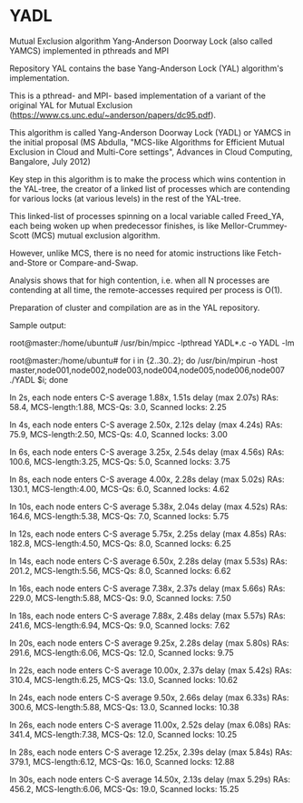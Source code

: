 # YADL
Mutual Exclusion algorithm Yang-Anderson Doorway Lock (also called YAMCS) implemented in pthreads and MPI

Repository YAL contains the base Yang-Anderson Lock (YAL) algorithm's implementation.

This is a pthread- and MPI- based implementation of a variant of the original YAL for Mutual Exclusion (https://www.cs.unc.edu/~anderson/papers/dc95.pdf).

This algorithm is called Yang-Anderson Doorway Lock (YADL) or YAMCS in the initial proposal (MS Abdulla, "MCS-like Algorithms for Efficient Mutual Exclusion in Cloud and Multi-Core settings", Advances in Cloud Computing, Bangalore, July 2012)

Key step in this algorithm is to make the process which wins contention in the YAL-tree, the creator of a linked list of processes which are contending for various locks (at various levels) in the rest of the YAL-tree.

This linked-list of processes spinning on a local variable called Freed_YA, each being woken up when predecessor finishes, is like Mellor-Crummey-Scott (MCS) mutual exclusion algorithm.

However, unlike MCS, there is no need for atomic instructions like Fetch-and-Store or Compare-and-Swap.

Analysis shows that for high contention, i.e. when all N processes are contending at all time, the remote-accesses required per process is O(1).

Preparation of cluster and compilation are as in the YAL repository.

Sample output:

root@master:/home/ubuntu# /usr/bin/mpicc -lpthread YADL*.c -o YADL -lm

root@master:/home/ubuntu# for i in {2..30..2}; do /usr/bin/mpirun -host master,node001,node002,node003,node004,node005,node006,node007 ./YADL $i; done

In 2s, each node enters C-S average 1.88x, 1.51s delay (max 2.07s) RAs: 58.4, MCS-length:1.88, MCS-Qs: 3.0, Scanned locks: 2.25

In 4s, each node enters C-S average 2.50x, 2.12s delay (max 4.24s) RAs: 75.9, MCS-length:2.50, MCS-Qs: 4.0, Scanned locks: 3.00

In 6s, each node enters C-S average 3.25x, 2.54s delay (max 4.56s) RAs: 100.6, MCS-length:3.25, MCS-Qs: 5.0, Scanned locks: 3.75

In 8s, each node enters C-S average 4.00x, 2.28s delay (max 5.02s) RAs: 130.1, MCS-length:4.00, MCS-Qs: 6.0, Scanned locks: 4.62

In 10s, each node enters C-S average 5.38x, 2.04s delay (max 4.52s) RAs: 164.6, MCS-length:5.38, MCS-Qs: 7.0, Scanned locks: 5.75

In 12s, each node enters C-S average 5.75x, 2.25s delay (max 4.85s) RAs: 182.8, MCS-length:4.50, MCS-Qs: 8.0, Scanned locks: 6.25

In 14s, each node enters C-S average 6.50x, 2.28s delay (max 5.53s) RAs: 201.2, MCS-length:5.56, MCS-Qs: 8.0, Scanned locks: 6.62

In 16s, each node enters C-S average 7.38x, 2.37s delay (max 5.66s) RAs: 229.0, MCS-length:5.88, MCS-Qs: 9.0, Scanned locks: 7.50

In 18s, each node enters C-S average 7.88x, 2.48s delay (max 5.57s) RAs: 241.6, MCS-length:6.94, MCS-Qs: 9.0, Scanned locks: 7.62

In 20s, each node enters C-S average 9.25x, 2.28s delay (max 5.80s) RAs: 291.6, MCS-length:6.06, MCS-Qs: 12.0, Scanned locks: 9.75

In 22s, each node enters C-S average 10.00x, 2.37s delay (max 5.42s) RAs: 310.4, MCS-length:6.25, MCS-Qs: 13.0, Scanned locks: 10.62

In 24s, each node enters C-S average 9.50x, 2.66s delay (max 6.33s) RAs: 300.6, MCS-length:5.88, MCS-Qs: 13.0, Scanned locks: 10.38

In 26s, each node enters C-S average 11.00x, 2.52s delay (max 6.08s) RAs: 341.4, MCS-length:7.38, MCS-Qs: 12.0, Scanned locks: 10.25

In 28s, each node enters C-S average 12.25x, 2.39s delay (max 5.84s) RAs: 379.1, MCS-length:6.12, MCS-Qs: 16.0, Scanned locks: 12.88

In 30s, each node enters C-S average 14.50x, 2.13s delay (max 5.29s) RAs: 456.2, MCS-length:6.06, MCS-Qs: 19.0, Scanned locks: 15.25

